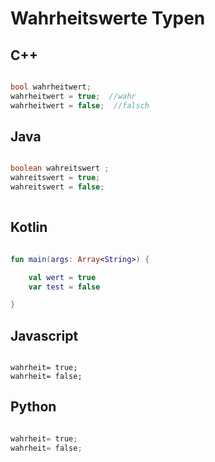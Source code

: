 # Wahrheitswerte Typen


## C++

```cpp

bool wahrheitwert;
wahrheitwert = true;  //wahr
wahrheitwert = false;  //falsch

```

## Java

``` java

boolean wahreitswert ;
wahreitswert = true;
wahreitswert = false;
         
```

## Kotlin 

```kotlin

fun main(args: Array<String>) {

    val wert = true
    var test = false

}

```


## Javascript

```node

wahrheit= true;
wahrheit= false;

```

## Python

```py

wahrheit= true;
wahrheit= false;

```